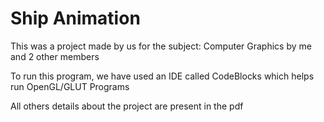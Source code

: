 # Ship Animation

This was a project made by us for the subject: Computer Graphics by me and 2 other members

To run this program, we have used an IDE called CodeBlocks which helps run OpenGL/GLUT Programs

All others details about the project are present in the pdf

